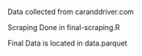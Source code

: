 Data collected from caranddriver.com

Scraping Done in final-scraping.R

Final Data is located in data.parquet
